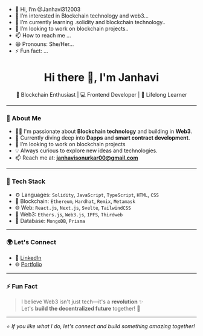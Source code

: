 - 👋 Hi, I’m @Janhavi312003
- 👀 I’m interested in Blockchain technology and web3...
- 🌱 I’m currently learning .solidity and blockchain technology..
- 💞️ I’m looking to work on blockchain projects..
- 📫 How to reach me ...
- 😄 Pronouns: She/Her...
- ⚡ Fun fact: ...

<!---
Janhavi312003/Janhavi312003 is a ✨ special ✨ repository because its `README.md` (this file) appears on your GitHub profile.
You can click the Preview link to take a look at your changes.
--->
<h1 align="center">Hi there 👋, I'm Janhavi</h1>

<p align="center">
🌟 Blockchain Enthusiast | 💻 Frontend Developer | 🌱 Lifelong Learner  
</p>

---

### 🚀 About Me

- 👩‍💻 I'm passionate about **Blockchain technology** and building in **Web3**.
- 🌱 Currently diving deep into **Dapps** and **smart contract development**.
- 💬  I’m looking to work on blockchain projects 
- 💡 Always curious to explore new ideas and technologies.
- 📫 Reach me at: **janhavisonurkar00@gmail.com**

---

### 💼 Tech Stack

- ⚙️ Languages: `Solidity`, `JavaScript`, `TypeScript`, `HTML`, `CSS`
- 🧱 Blockchain: `Ethereum`, `Hardhat`, `Remix`, `Metamask`
- 🌐 Web: `React.js`, `Next.js`, `Svelte`, `TailwindCSS`
- 🔗 Web3: `Ethers.js`, `Web3.js`, `IPFS`, `Thirdweb`
- 💾 Database: `MongoDB`, `Prisma`

---

### 🌍 Let's Connect

- 💼 [LinkedIn](https://www.linkedin.com/in/janhavi-sonurkar-134a70288/) 
- 🌐 [Portfolio](https://portfolio-tau-eight-23.vercel.app/) 

---

### ⚡ Fun Fact

> I believe Web3 isn't just tech—it's a **revolution** ✨  
> Let's **build the decentralized future** together! 🚀

---

⭐️ *If you like what I do, let's connect and build something amazing together!*
